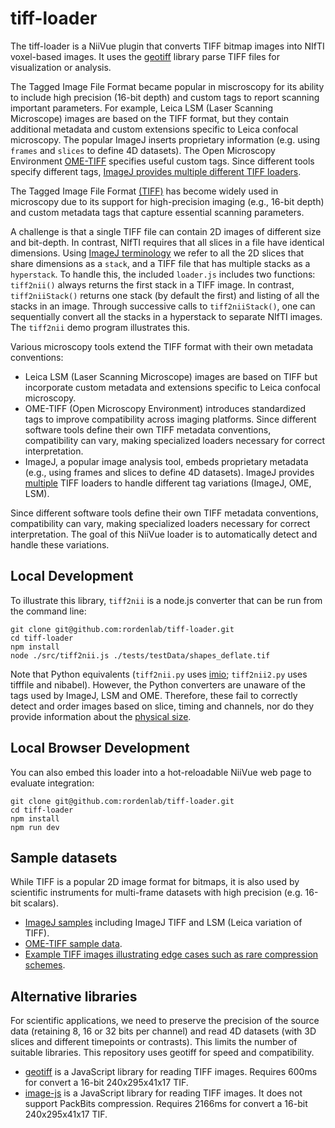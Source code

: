 # tiff-loader

The tiff-loader is a NiiVue plugin that converts TIFF bitmap images into NIfTI voxel-based images. It uses the [geotiff](https://github.com/geotiffjs/geotiff.js) library parse TIFF files for visualization or analysis.

The Tagged Image File Format became popular in miscroscopy for its ability to include high precision (16-bit depth) and custom tags to report scanning important parameters. For example, Leica LSM (Laser Scanning Microscope) images are based on the TIFF format, but they contain additional metadata and custom extensions specific to Leica confocal microscopy. The popular ImageJ inserts proprietary information (e.g. using `frames` and `slices` to define 4D datasets). The Open Microscopy Environment [OME-TIFF](https://ome-model.readthedocs.io/en/stable/ome-tiff/) specifies useful custom tags. Since different tools specify different tags, [ImageJ provides multiple different TIFF loaders](https://imagej.net/formats/tiff).

The Tagged Image File Format [(TIFF)](https://paulbourke.net/dataformats/tiff/) has become widely used in microscopy due to its support for high-precision imaging (e.g., 16-bit depth) and custom metadata tags that capture essential scanning parameters.

A challenge is that a single TIFF file can contain 2D images of different size and bit-depth. In contrast, NIfTI requires that all slices in a file have identical dimensions. Using [ImageJ terminology](https://imagej.net/ij/docs/guide/146-8.html#toc-Section-8) we refer to all the 2D slices that share dimensions as a `stack`, and a TIFF file that has multiple stacks as a `hyperstack`. To handle this, the included `loader.js` includes two functions: `tiff2nii()` always returns the first stack in a TIFF image. In contrast, `tiff2niiStack()` returns one stack (by default the first) and listing of all the stacks in an image. Through successive calls to `tiff2niiStack()`, one can sequentially convert all the stacks in a hyperstack to separate NIfTI images. The `tiff2nii` demo program illustrates this.

Various microscopy tools extend the TIFF format with their own metadata conventions:

- Leica LSM (Laser Scanning Microscope) images are based on TIFF but incorporate custom metadata and extensions specific to Leica confocal microscopy.
- OME-TIFF (Open Microscopy Environment) introduces standardized tags to improve compatibility across imaging platforms.
  Since different software tools define their own TIFF metadata conventions, compatibility can vary, making specialized loaders necessary for correct interpretation.
- ImageJ, a popular image analysis tool, embeds proprietary metadata (e.g., using frames and slices to define 4D datasets). ImageJ provides [multiple](https://imagej.net/formats/tiff) TIFF loaders to handle different tag variations (ImageJ, OME, LSM).

Since different software tools define their own TIFF metadata conventions, compatibility can vary, making specialized loaders necessary for correct interpretation. The goal of this NiiVue loader is to automatically detect and handle these variations.

## Local Development

To illustrate this library, `tiff2nii` is a node.js converter that can be run from the command line:

```
git clone git@github.com:rordenlab/tiff-loader.git
cd tiff-loader
npm install
node ./src/tiff2nii.js ./tests/testData/shapes_deflate.tif
```

Note that Python equivalents (`tiff2nii.py` uses [imio](https://github.com/brainglobe/imio); `tiff2nii2.py` uses tifffile and nibabel). However, the Python converters are unaware of the tags used by ImageJ, LSM and OME. Therefore, these fail to correctly detect and order images based on slice, timing and channels, nor do they provide information about the [physical size](https://brainder.org/2012/09/23/the-nifti-file-format/).

## Local Browser Development

You can also embed this loader into a hot-reloadable NiiVue web page to evaluate integration:

```
git clone git@github.com:rordenlab/tiff-loader.git
cd tiff-loader
npm install
npm run dev
```

## Sample datasets

While TIFF is a popular 2D image format for bitmaps, it is also used by scientific instruments for multi-frame datasets with high precision (e.g. 16-bit scalars).

- [ImageJ samples](https://samples.fiji.sc/) including ImageJ TIFF and LSM (Leica variation of TIFF).
- [OME-TIFF sample data](https://ome-model.readthedocs.io/en/stable/ome-tiff/data.html).
- [Example TIFF images illustrating edge cases such as rare compression schemes](https://github.com/tlnagy/exampletiffs).

## Alternative libraries

For scientific applications, we need to preserve the precision of the source data (retaining 8, 16 or 32 bits per channel) and read 4D datasets (with 3D slices and different timepoints or contrasts). This limits the number of suitable libraries. This repository uses geotiff for speed and compatibility.

- [geotiff](https://github.com/geotiffjs/geotiff.js) is a JavaScript library for reading TIFF images. Requires 600ms for convert a 16-bit 240x295x41x17 TIF.
- [image-js](https://github.com/image-js/image-js) is a JavaScript library for reading TIFF images. It does not support PackBits compression. Requires 2166ms for convert a 16-bit 240x295x41x17 TIF.
